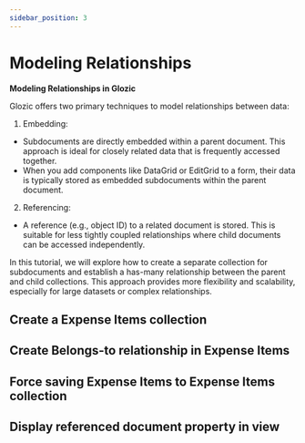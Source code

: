 ```yaml
---
sidebar_position: 3
---
```


# Modeling Relationships

**Modeling Relationships in Glozic**

Glozic offers two primary techniques to model relationships between data:

1. Embedding:

- Subdocuments are directly embedded within a parent document. This approach is ideal for closely related data that is frequently accessed together.
- When you add components like DataGrid or EditGrid to a form, their data is typically stored as embedded subdocuments within the parent document.

2. Referencing:

- A reference (e.g., object ID) to a related document is stored. This is suitable for less tightly coupled relationships where child documents can be accessed independently.

In this tutorial, we will explore how to create a separate collection for subdocuments and establish a has-many relationship between the parent and child collections. This approach provides more flexibility and scalability, especially for large datasets or complex relationships.

## Create a Expense Items collection

## Create Belongs-to relationship in Expense Items

## Force saving Expense Items to Expense Items collection

## Display referenced document property in view